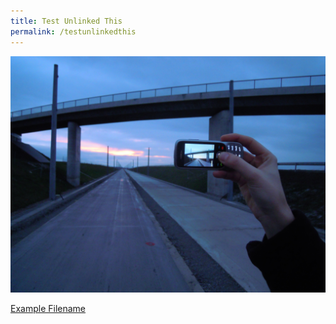 ```yaml
---
title: Test Unlinked This
permalink: /testunlinkedthis
---
```

![Alt text for image on Isomer site](/images/abc/1200px-Image_created_with_a_mobile_phone.png)


[Example Filename](/files/hello/aeron_chairs_recycling_instructions.pdf)